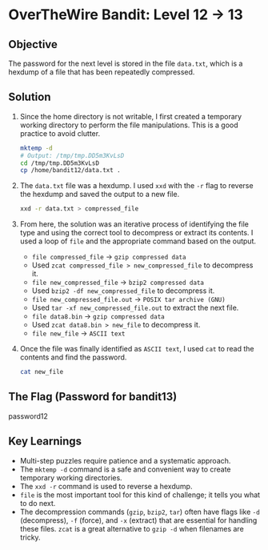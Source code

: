 # OverTheWire Bandit: Level 12 -> 13

## Objective
The password for the next level is stored in the file `data.txt`, which is a hexdump of a file that has been repeatedly compressed.

## Solution
1.  Since the home directory is not writable, I first created a temporary working directory to perform the file manipulations. This is a good practice to avoid clutter.
    
    ```bash
    mktemp -d
    # Output: /tmp/tmp.DD5m3KvLsD
    cd /tmp/tmp.DD5m3KvLsD
    cp /home/bandit12/data.txt .
    ```

2.  The `data.txt` file was a hexdump. I used `xxd` with the `-r` flag to reverse the hexdump and saved the output to a new file.
    
    ```bash
    xxd -r data.txt > compressed_file
    ```

3.  From here, the solution was an iterative process of identifying the file type and using the correct tool to decompress or extract its contents. I used a loop of `file` and the appropriate command based on the output.
    
    * `file compressed_file` -> `gzip compressed data`
    * Used `zcat compressed_file > new_compressed_file` to decompress it.
    * `file new_compressed_file` -> `bzip2 compressed data`
    * Used `bzip2 -df new_compressed_file` to decompress it.
    * `file new_compressed_file.out` -> `POSIX tar archive (GNU)`
    * Used `tar -xf new_compressed_file.out` to extract the next file.
    * `file data8.bin` -> `gzip compressed data`
    * Used `zcat data8.bin > new_file` to decompress it.
    * `file new_file` -> `ASCII text`

4.  Once the file was finally identified as `ASCII text`, I used `cat` to read the contents and find the password.
    
    ```bash
    cat new_file
    ```

## The Flag (Password for bandit13)
password12

## Key Learnings
-   Multi-step puzzles require patience and a systematic approach.
-   The `mktemp -d` command is a safe and convenient way to create temporary working directories.
-   The `xxd -r` command is used to reverse a hexdump.
-   `file` is the most important tool for this kind of challenge; it tells you what to do next.
-   The decompression commands (`gzip`, `bzip2`, `tar`) often have flags like `-d` (decompress), `-f` (force), and `-x` (extract) that are essential for handling these files. `zcat` is a great alternative to `gzip -d` when filenames are tricky.
